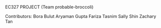EC327 PROJECT (Team probable-broccoli)

Contributors:
Bora Bulut
Aryaman Gupta
Fariza Tasnim
Sally Shin
Zachary Tan

